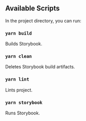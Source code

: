 ## Available Scripts

In the project directory, you can run:

### `yarn build`

Builds Storybook.

### `yarn clean`

Deletes Storybook build artifacts.

### `yarn lint`

Lints project.

### `yarn storybook`

Runs Storybook.
